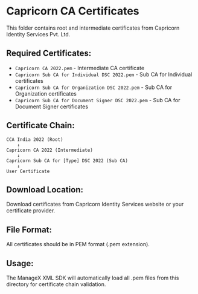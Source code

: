 # Capricorn CA Certificates

This folder contains root and intermediate certificates from Capricorn Identity Services Pvt. Ltd.

## Required Certificates:

- `Capricorn CA 2022.pem` - Intermediate CA certificate
- `Capricorn Sub CA for Individual DSC 2022.pem` - Sub CA for Individual certificates
- `Capricorn Sub CA for Organization DSC 2022.pem` - Sub CA for Organization certificates
- `Capricorn Sub CA for Document Signer DSC 2022.pem` - Sub CA for Document Signer certificates

## Certificate Chain:

```
CCA India 2022 (Root)
    ↓
Capricorn CA 2022 (Intermediate)
    ↓
Capricorn Sub CA for [Type] DSC 2022 (Sub CA)
    ↓
User Certificate
```

## Download Location:

Download certificates from Capricorn Identity Services website or your certificate provider.

## File Format:

All certificates should be in PEM format (.pem extension).

## Usage:

The ManageX XML SDK will automatically load all .pem files from this directory for certificate chain validation.